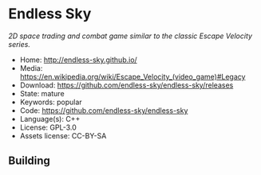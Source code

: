 # Endless Sky

_2D space trading and combat game similar to the classic Escape Velocity series._

- Home: http://endless-sky.github.io/
- Media: https://en.wikipedia.org/wiki/Escape_Velocity_(video_game)#Legacy
- Download: https://github.com/endless-sky/endless-sky/releases
- State: mature
- Keywords: popular
- Code: https://github.com/endless-sky/endless-sky
- Language(s): C++
- License: GPL-3.0
- Assets license: CC-BY-SA

## Building

